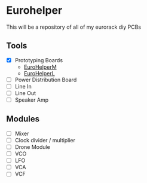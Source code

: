 Eurohelper
===========

This will be a repository of all of my eurorack diy PCBs

## Tools

- [x] Prototyping Boards
  - [EuroHelperM](EuroHelperM/)
  - [EuroHelperL](EuroHelperL/)
- [ ] Power Distribution Board
- [ ] Line In
- [ ] Line Out
- [ ] Speaker Amp

## Modules

- [ ] Mixer
- [ ] Clock divider / multiplier
- [ ] Drone Module
- [ ] VCO
- [ ] LFO
- [ ] VCA
- [ ] VCF

